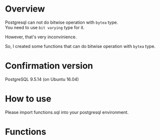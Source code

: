 # Overview
Postgresql can not do bitwise operation with `bytea` type.  
You need to use `bit varying` type for it.  
  
However, that's very inconvinience.  
  
So, I created some functions that can do bitwise operation with `bytea` type.  
  
# Confirmation version
PostgreSQL 9.5.14 (on Ubuntu 16.04)  
  
# How to use
Please import functions.sql into your postgresql environment.  
  
# Functions
